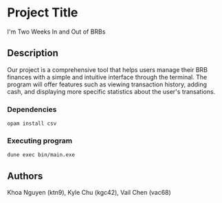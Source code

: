 # Project Title

I'm Two Weeks In and Out of BRBs

## Description

Our project is a comprehensive tool that helps users manage their BRB finances
  with a simple and intuitive interface through the terminal. The program will 
  offer features such as viewing transaction history, adding cash, and 
  displaying more specific statistics about the user's transations. 
  
### Dependencies

```
opam install csv
```

### Executing program

```
dune exec bin/main.exe
```

## Authors

Khoa Nguyen (ktn9),
Kyle Chu (kgc42),
Vail Chen (vac68)
